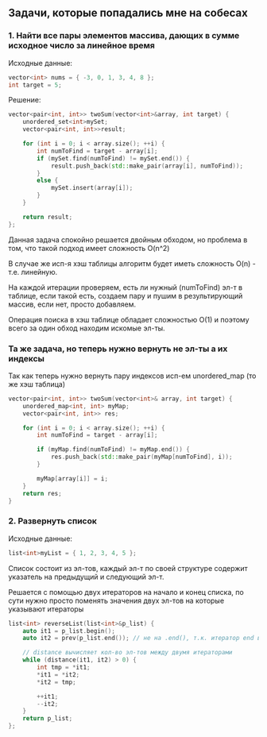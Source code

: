 ## Задачи, которые попадались мне на собесах

### 1. Найти все пары элементов массива, дающих в сумме исходное число за линейное время

Исходные данные:
```c++
vector<int> nums = { -3, 0, 1, 3, 4, 8 };
int target = 5;
```
Решение:
```c++
vector<pair<int, int>> twoSum(vector<int>&array, int target) {
    unordered_set<int>mySet;
    vector<pair<int, int>>result;

    for (int i = 0; i < array.size(); ++i) {
        int numToFind = target - array[i];
        if (mySet.find(numToFind) != mySet.end()) {
            result.push_back(std::make_pair(array[i], numToFind));
        }
        else {
            mySet.insert(array[i]);
        }
    }

    return result;
};
```

Данная задача спокойно решается двойным обходом, но проблема в том, что такой подход имеет сложность O(n^2)

В случае же исп-я хэш таблицы алгоритм будет иметь сложность O(n) - т.е. линейную.

На каждой итерации проверяем, есть ли нужный (numToFind) эл-т в таблице, если такой есть, создаем пару и пушим в результирующий массив, если нет, просто добавляем.

Операция поиска в хэш таблице обладает сложностью O(1) и поэтому всего за один обход находим искомые эл-ты.

### Та же задача, но теперь нужно вернуть не эл-ты а их индексы

Так как теперь нужно вернуть пару индексов исп-ем unordered_map (то же хэш таблица)

```c++
vector<pair<int, int>> twoSum(vector<int>& array, int target) {
    unordered_map<int, int> myMap;
    vector<pair<int, int>> res;

    for (int i = 0; i < array.size(); ++i) {
        int numToFind = target - array[i];

        if (myMap.find(numToFind) != myMap.end()) {
            res.push_back(std::make_pair(myMap[numToFind], i));
        }

        myMap[array[i]] = i; 
    }
    return res;
}
```

### 2. Развернуть список 

Исходные данные:
```c++
list<int>myList = { 1, 2, 3, 4, 5 };
```

Список состоит из эл-тов, каждый эл-т по своей структуре содержит указатель на предыдущий и следующий эл-т.

Решается с помощью двух итераторов на начало и конец списка, по сути нужно просто поменять значения двух эл-тов на которые указывают итераторы 

```c++
list<int> reverseList(list<int>&p_list) {
    auto it1 = p_list.begin();
    auto it2 = prev(p_list.end()); // не на .end(), т.к. итератор end всегда указывает на позицию следующую за последним эл-том

    // distance вычисляет кол-во эл-тов между двумя итераторами
    while (distance(it1, it2) > 0) {
        int tmp = *it1;
        *it1 = *it2;
        *it2 = tmp;

        ++it1;
        --it2;
    }
    return p_list;
};
```

